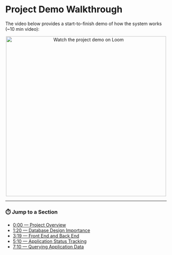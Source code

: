 # Project Demo Walkthrough

The video below provides a start-to-finish demo of how the system works (~10 min video):

<div align="center">
  <a href="https://www.loom.com/share/9c372f78ae184edd886cea7a3eaa6045" target="_blank">
    <img 
      src="https://raw.githubusercontent.com/brockgion/ixport/main/project%20files/project%20thumbnail.png" 
      width="500" 
      alt="Watch the project demo on Loom"
    >
  </a>
</div>

---

### ⏱️ Jump to a Section

- [0:00 — Project Overview](https://www.loom.com/share/9c372f78ae184edd886cea7a3eaa6045?t=0)
- [1:20 — Database Design Importance](https://www.loom.com/share/9c372f78ae184edd886cea7a3eaa6045?t=80)
- [3:19 — Front End and Back End](https://www.loom.com/share/9c372f78ae184edd886cea7a3eaa6045?t=199)
- [5:10 — Application Status Tracking](https://www.loom.com/share/9c372f78ae184edd886cea7a3eaa6045?t=310)
- [7:10 — Querying Application Data](https://www.loom.com/share/9c372f78ae184edd886cea7a3eaa6045?t=430)
